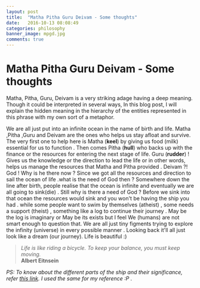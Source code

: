 ```yaml
---
layout: post
title:  "Matha Pitha Guru Deivam - Some thoughts"
date:   2016-10-13 08:08:49
categories: philosophy
banner_image: mpgd.jpg
comments: true
---
```


# Matha Pitha Guru Deivam - Some thoughts

Matha, Pitha, Guru, Deivam is a very striking adage having a deep meaning. Though it could be interpreted in several ways, In this blog post, I will explain the hidden meaning in the hierarchy of the entities represented in this phrase with my own sort of a metaphor. 
 
We are all just put into an infinite ocean in the name of birth and life. Matha ,Pitha ,Guru and Deivam are the ones who helps us stay afloat and survive. The very first one to help here is Matha (**keel**) by giving us food (milk) essential for us to function . Then comes Pitha (**hull**) who backs up with the finance or the resources for entering the next stage of life. Guru (**rudder**) ! Gives us the knowledge or the direction to lead the life or in other words, helps us manage the resources that Matha and Pitha provided . Deivam ?! God ! Why is he there now ? Since we got all the resources and direction to sail the ocean of life .what is the need of God then ? Somewhere down the line after birth, people realise that the ocean is infinite and eventually we are all going to sink(die) . Still why is there a need of God ? Before we sink into that ocean the resources would sink and you won't be having the ship you had . while some people want to swim by themselves (atheist) , some needs a support (theist) , something like a log to continue their journey . May be the log is imaginary or May be its exists but I feel We (humans) are not smart enough to question that. We are all just tiny figments trying to explore the infinity (universe) in every possible manner . Looking back it'll all just look like a dream (our journey). Life is beautiful :)

> *Life is like riding a bicycle. To keep your balance, you must keep moving.*  
> **Albert Eitnsein**  

*PS: To know about the different parts of the ship and their significance, refer [this link](https://www.nps.gov/sama/learn/kidsyouth/upload/PartsShip.pdf). I used the same for my reference :P .*

